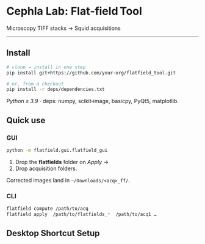 # Cephla Lab: Flat‑field Tool

Microscopy TIFF stacks -> Squid acquisitions

---

## Install

```bash
# clone → install in one step
pip install git+https://github.com/your-org/flatfield_tool.git

# or, from a checkout
pip install -r deps/dependencies.txt
```

*Python ≥ 3.9* · deps: numpy, scikit‑image, basicpy, PyQt5, matplotlib.

## Quick use

### GUI

```bash
python -m flatfield.gui.flatfield_gui
```

1. Drop the **flatfields** folder on *Apply* →
2. Drop acquisition folders.

Corrected images land in `~/Downloads/<acq>_ff/`.

### CLI

```bash
flatfield compute /path/to/acq
flatfield apply  /path/to/flatfields_*  /path/to/acq1 …
```

## Desktop Shortcut Setup

